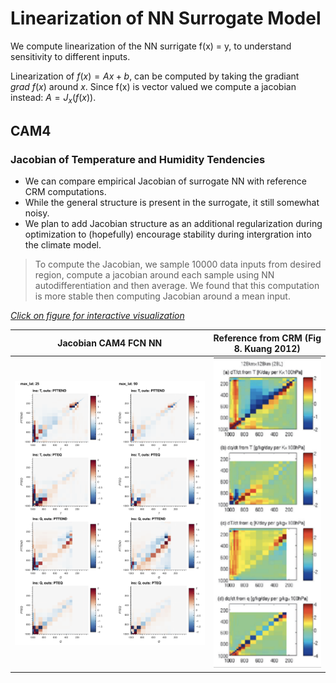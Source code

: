 # Linearization of NN Surrogate Model

We compute linearization of the NN surrigate f(x) = y, to understand sensitivity to different inputs.

Linearization of $f(x) = Ax + b$, can be computed by taking the gradiant  $grad~f(x)$ around $x$. Since f(x) is vector valued we compute a jacobian instead: $A = J_x(f(x))$. 



## CAM4


###  Jacobian of Temperature and Humidity Tendencies

- We can compare empirical Jacobian of surrogate NN with reference CRM computations.
- While the general structure is present in the surrogate, it still somewhat noisy. 
- We plan to add Jacobian structure as an additional regularization during optimization to (hopefully) encourage stability during intergration into the climate model.
> To compute the Jacobian, we sample 10000 data inputs from desired region, compute a jacobian around each sample using  NN autodifferentiation and then average. We found that this computation is more stable then computing Jacobian around a mean input.

[*Click on figure for interactive visualization*](jacobian_proper_scale.html)

Jacobian CAM4 FCN NN  |  Reference from CRM (Fig 8. Kuang 2012)
:-------------------------:  |      :-------------------------:
[![](jacobian_proper_scale.png)](jacobian_proper_scale.html) | [![](ref_jacobian.png)](ref_jacobian.png)


<!-- [*By different lats*](jacobian_norm_cam4_by_lats.html) -->


<!-- ### l2 Normalized Jacobian of All Inputs

To visualize how much each input perturbs every output, we l2 normalize each row of J. The following figure breaks up J by different output and input groups. This is computed around the mean input.

[*Click on figure for interactive visualization*](jacobian.html)
[![](jacobian.png)](jacobian.html) -->
